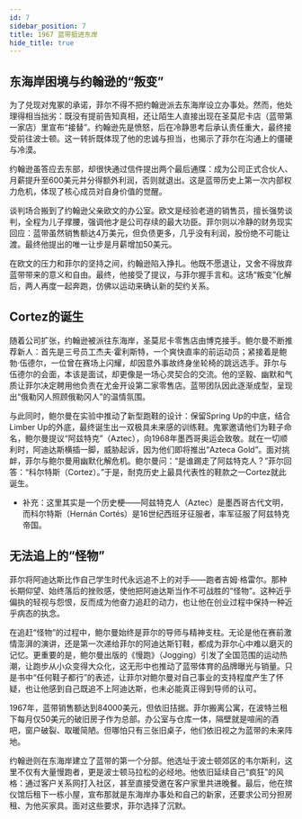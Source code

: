 ```yaml
---
id: 7
sidebar_position: 7
title: 1967 蓝带挺进东岸
hide_title: true
---
```


## 东海岸困境与约翰逊的“叛变”

为了兑现对鬼冢的承诺，菲尔不得不把约翰逊派去东海岸设立办事处。然而，他处理得相当拙劣：既没有提前告知真相，还让陌生人直接出现在圣莫尼卡店（蓝带第一家店）里宣布“接替”。约翰逊先是愤怒，后在冷静思考后承认责任重大，最终接受前往波士顿。这一转折既体现了他的忠诚与担当，也揭示了菲尔在沟通上的僵硬与冷漠。

约翰逊虽答应去东部，却很快通过信件提出两个最后通牒：成为公司正式合伙人、月薪提升至600美元并分得额外利润，否则就退出。这是蓝带历史上第一次内部权力危机，体现了核心成员对自身价值的觉醒。

谈判场合搬到了约翰逊父亲欧文的办公室。欧文是经验老道的销售员，擅长强势谈判，全程为儿子撑腰，强调他才是公司存续的最大功臣。菲尔则以冷静的财务现实回应：蓝带虽然销售额达4万美元，但负债更多，几乎没有利润，股份绝不可能让渡。最终他提出的唯一让步是月薪增加50美元。

在欧文的压力和菲尔的坚持之间，约翰逊陷入挣扎。他既不愿退让，又舍不得放弃蓝带带来的意义和自由。最终，他接受了提议，与菲尔握手言和。这场“叛变”化解后，两人再度一起奔跑，仿佛以运动来确认新的契约关系。

## Cortez的诞生

随着公司扩张，约翰逊被派往东海岸，圣莫尼卡零售店由博克接手。鲍尔曼不断推荐新人：首先是三号员工杰夫·霍利斯特，一个爽快直率的前运动员；紧接着是鲍勃·伍德尔，一位曾在赛场上闪耀，却因意外事故终身坐轮椅的跳远选手。菲尔与伍德尔的会面，本该是面试，却更像是一场心灵契合的交流。他的坚毅、幽默和气质让菲尔决定聘用他负责在尤金开设第二家零售店。蓝带团队因此逐渐成型，呈现出“俄勒冈人照顾俄勒冈人”的温情氛围。

与此同时，鲍尔曼在实验中推动了新型跑鞋的设计：保留Spring Up的中底，结合Limber Up的外底，最终诞生出一双极具未来感的训练鞋。鬼冢邀请他们为鞋子命名，鲍尔曼提议“阿兹特克”（Aztec），向1968年墨西哥奥运会致敬。就在一切顺利时，阿迪达斯横插一脚，威胁起诉，因为他们即将推出“Azteca Gold”。面对挑衅，菲尔与鲍尔曼用幽默化解危机。鲍尔曼问：“是谁踢走了阿兹特克人？”菲尔回答：“科尔特斯（Cortez）。”于是，耐克历史上最具代表性的鞋款之一Cortez就此诞生。
- 补充：这里其实是一个历史梗——阿兹特克人（Aztec）是墨西哥古代文明，而科尔特斯（Hernán Cortés）是16世纪西班牙征服者，率军征服了阿兹特克帝国。

## 无法追上的“怪物”

菲尔将阿迪达斯比作自己学生时代永远追不上的对手——跑者吉姆·格雷尔。那种长期仰望、始终落后的挫败感，使他把阿迪达斯当作不可战胜的“怪物”。这种近乎偏执的轻视与怨恨，反而成为他奋力追赶的动力，也让他在创业过程中保持一种近乎病态的执念。

在追赶“怪物”的过程中，鲍尔曼始终是菲尔的导师与精神支柱。无论是他在赛前激情澎湃的演讲，还是第一次递给菲尔的阿迪达斯钉鞋，都成为菲尔心中难以磨灭的记忆。更重要的是，鲍尔曼出版的《慢跑》（Jogging）引发了全国范围的运动热潮，让跑步从小众变得大众化，这无形中也推动了蓝带体育的品牌曝光与销量。只是书中“任何鞋子都行”的表述，让菲尔对鲍尔曼对自己事业的支持程度产生了怀疑，也让他感到自己既追不上阿迪达斯，也未必能真正得到导师的认可。

1967年，蓝带销售额达到84000美元，但依旧拮据。菲尔搬离公寓，在波特兰租下每月仅50美元的破旧房子作为总部。办公室与仓库一体，隔壁就是喧闹的酒吧，窗户破裂、取暖简陋。但哪怕只有三张旧桌子，他们依旧视之为蓝带的未来阵地。

约翰逊则在东海岸建立了蓝带的第一个分部。他选址于波士顿郊区的韦尔斯利，这里不仅有大量慢跑者，更是波士顿马拉松的必经地。他依旧延续自己“疯狂”的风格：通过客户关系网打入社区，甚至直接受邀在客户家里共进晚餐。最后，他在殡仪馆后租下一栋小屋，宣布那就是东海岸办事处和自己的新家，还要求公司分担房租、为他买家具。面对这些要求，菲尔选择了沉默。